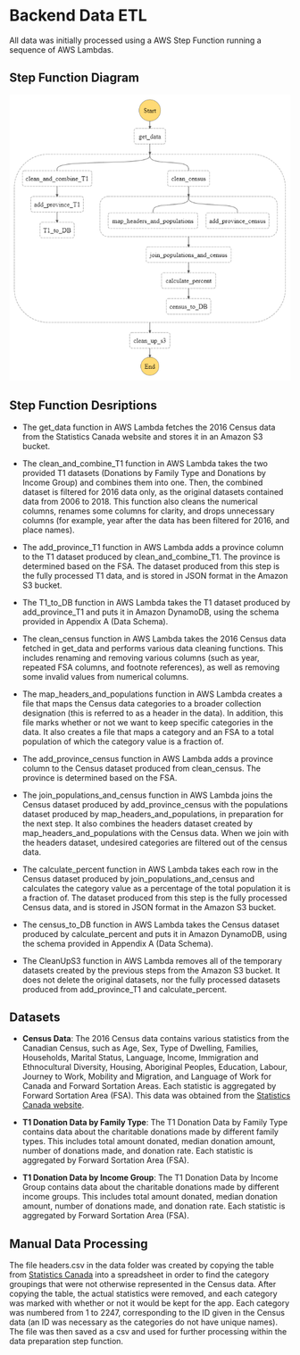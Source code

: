 # Backend Data ETL

All data was initially processed using a AWS Step Function running a sequence of AWS Lambdas.

## Step Function Diagram

<img src="../images/stepfunction.png">

## Step Function Desriptions

* The get_data function in AWS Lambda fetches the 2016 Census data from the Statistics Canada website and stores it in an Amazon S3 bucket.

* The clean_and_combine_T1 function in AWS Lambda takes the two provided T1 datasets (Donations by Family Type and Donations by Income Group) and combines them into one.  Then, the combined dataset is filtered for 2016 data only, as the original datasets contained data from 2006 to 2018.  This function also cleans the numerical columns, renames some columns for clarity, and drops unnecessary columns (for example, year after the data has been filtered for 2016, and place names).

* The add_province_T1 function in AWS Lambda adds a province column to the T1 dataset produced by clean_and_combine_T1.  The province is determined based on the FSA.  The dataset produced from this step is the fully processed T1 data, and is stored in JSON format in the Amazon S3 bucket.

* The T1_to_DB function in AWS Lambda takes the T1 dataset produced by add_province_T1 and puts it in Amazon DynamoDB, using the schema provided in Appendix A (Data Schema).

* The clean_census function in AWS Lambda takes the 2016 Census data fetched in get_data and performs various data cleaning functions.  This includes renaming and removing various columns (such as year, repeated FSA columns, and footnote references), as well as removing some invalid values from numerical columns.

* The map_headers_and_populations function in AWS Lambda creates a file that maps the Census data categories to a broader collection designation (this is referred to as a header in the data).  In addition, this file marks whether or not we want to keep specific categories in the data.  It also creates a file that maps a category and an FSA to a total population of which the category value is a fraction of.
* The add_province_census function in AWS Lambda adds a province column to the Census dataset produced from clean_census.  The province is determined based on the FSA.

* The join_populations_and_census function in AWS Lambda joins the Census dataset produced by add_province_census with the populations dataset produced by map_headers_and_populations, in preparation for the next step.  It also combines the headers dataset created by map_headers_and_populations with the Census data.  When we join with the headers dataset, undesired categories are filtered out of the census data.

* The calculate_percent function in AWS Lambda takes each row in the Census dataset produced by join_populations_and_census and calculates the category value as a percentage of the total population it is a fraction of.  The dataset produced from this step is the fully processed Census data, and is stored in JSON format in the Amazon S3 bucket.

* The census_to_DB function in AWS Lambda takes the Census dataset produced by calculate_percent and puts it in Amazon DynamoDB, using the schema provided in Appendix A (Data Schema).

* The CleanUpS3 function in AWS Lambda removes all of the temporary datasets created by the previous steps from the Amazon S3 bucket.  It does not delete the original datasets, nor the fully processed datasets produced from add_province_T1 and calculate_percent.


## Datasets

- **Census Data**: The 2016 Census data contains various statistics from the Canadian Census, such as Age, Sex, Type of Dwelling, Families, Households, Marital Status, Language, Income, Immigration and Ethnocultural Diversity, Housing, Aboriginal Peoples, Education, Labour, Journey to Work, Mobility and Migration, and Language of Work for Canada and Forward Sortation Areas. Each statistic is aggregated by Forward Sortation Area (FSA). This data was obtained from the [Statistics Canada website](https://www12.statcan.gc.ca/census-recensement/2016/dp-pd/prof/details/download-telecharger/comp/page_dl-tc.cfm?Lang=E).

- **T1 Donation Data by Family Type**: The T1 Donation Data by Family Type contains data about the charitable donations made by different family types. This includes total amount donated, median donation amount, number of donations made, and donation rate. Each statistic is aggregated by Forward Sortation Area (FSA).

- **T1 Donation Data by Income Group**: The T1 Donation Data by Income Group contains data about the charitable donations made by different income groups. This includes total amount donated, median donation amount, number of donations made, and donation rate. Each statistic is aggregated by Forward Sortation Area (FSA).

## Manual Data Processing

The file headers.csv in the data folder was created by copying the table from [Statistics Canada](https://www12.statcan.gc.ca/census-recensement/2016/dp-pd/prof/details/page.cfm?Lang=E&Geo1=PR&Code1=01&Geo2=&Code2=&SearchText=Canada&SearchType=Begins&SearchPR=01&B1=All&TABID=1&type=0) into a spreadsheet in order to find the category groupings that were not otherwise represented in the Census data. After copying the table, the actual statistics were removed, and each category was marked with whether or not it would be kept for the app. Each category was numbered from 1 to 2247, corresponding to the ID given in the Census data (an ID was necessary as the categories do not have unique names). The file was then saved as a csv and used for further processing within the data preparation step function.